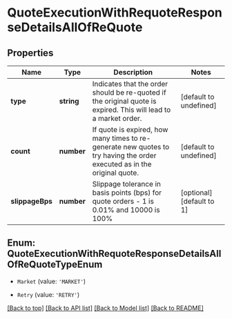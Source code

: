 # QuoteExecutionWithRequoteResponseDetailsAllOfReQuote

## Properties

|Name | Type | Description | Notes|
|------------ | ------------- | ------------- | -------------|
|**type** | **string** | Indicates that the order should be re-quoted if the original quote is expired. This will lead to a market order. | [default to undefined]|
|**count** | **number** | If quote is expired, how many times to re-generate new quotes to try having the order executed as in the original quote. | [default to undefined]|
|**slippageBps** | **number** | Slippage tolerance in basis points (bps) for quote orders - 1 is 0.01% and 10000 is 100% | [optional] [default to 1]|


## Enum: QuoteExecutionWithRequoteResponseDetailsAllOfReQuoteTypeEnum


* `Market` (value: `'MARKET'`)

* `Retry` (value: `'RETRY'`)





[[Back to top]](#) [[Back to API list]](../../README.md#documentation-for-api-endpoints) [[Back to Model list]](../../README.md#documentation-for-models) [[Back to README]](../../README.md)
